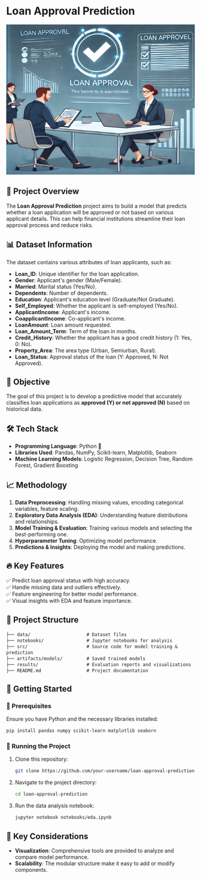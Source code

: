 # Loan Approval Prediction

<img src="Image/image.webp" alt="Weather Image Classification" title="Weather Image Classification" width="600" height="400">

## 📌 Project Overview
The **Loan Approval Prediction** project aims to build a model that predicts whether a loan application will be approved or not based on various applicant details. This can help financial institutions streamline their loan approval process and reduce risks.

## 📊 Dataset Information
The dataset contains various attributes of loan applicants, such as:
- **Loan_ID**: Unique identifier for the loan application.
- **Gender**: Applicant's gender (Male/Female).
- **Married**: Marital status (Yes/No).
- **Dependents**: Number of dependents.
- **Education**: Applicant's education level (Graduate/Not Graduate).
- **Self_Employed**: Whether the applicant is self-employed (Yes/No).
- **ApplicantIncome**: Applicant's income.
- **CoapplicantIncome**: Co-applicant's income.
- **LoanAmount**: Loan amount requested.
- **Loan_Amount_Term**: Term of the loan in months.
- **Credit_History**: Whether the applicant has a good credit history (1: Yes, 0: No).
- **Property_Area**: The area type (Urban, Semiurban, Rural).
- **Loan_Status**: Approval status of the loan (Y: Approved, N: Not Approved).

## 🚀 Objective
The goal of this project is to develop a predictive model that accurately classifies loan applications as **approved (Y) or not approved (N)** based on historical data.

## 🛠️ Tech Stack
- **Programming Language**: Python 🐍
- **Libraries Used**: Pandas, NumPy, Scikit-learn, Matplotlib, Seaborn
- **Machine Learning Models**: Logistic Regression, Decision Tree, Random Forest, Gradient Boosting

## 📈 Methodology
1. **Data Preprocessing**: Handling missing values, encoding categorical variables, feature scaling.
2. **Exploratory Data Analysis (EDA)**: Understanding feature distributions and relationships.
3. **Model Training & Evaluation**: Training various models and selecting the best-performing one.
4. **Hyperparameter Tuning**: Optimizing model performance.
5. **Predictions & Insights**: Deploying the model and making predictions.

## 🔥 Key Features
✅ Predict loan approval status with high accuracy.  
✅ Handle missing data and outliers effectively.  
✅ Feature engineering for better model performance.  
✅ Visual insights with EDA and feature importance.  

## 📂 Project Structure
```
├── data/                     # Dataset files
├── notebooks/                # Jupyter notebooks for analysis
├── src/                      # Source code for model training & prediction
├── artifacts/models/         # Saved trained models
├── results/                  # Evaluation reports and visualizations
├── README.md                 # Project documentation
```

## 🏁 Getting Started
### 🔹 Prerequisites
Ensure you have Python and the necessary libraries installed:
```bash
pip install pandas numpy scikit-learn matplotlib seaborn
```

### 🔹 Running the Project
1. Clone this repository:
   ```bash
   git clone https://github.com/your-username/loan-approval-prediction.git
   ```
2. Navigate to the project directory:
   ```bash
   cd loan-approval-prediction
   ```
3. Run the data analysis notebook:
   ```bash
   jupyter notebook notebooks/eda.ipynb
   ```


## 📌 Key Considerations
- **Visualization**: Comprehensive tools are provided to analyze and compare model performance.
- **Scalability**: The modular structure make it easy to add or modify components.
